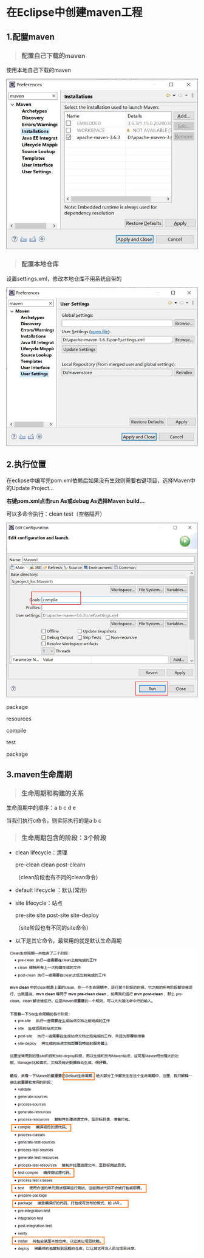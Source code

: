# 在Eclipse中创建maven工程

## 1.配置maven

> ### 配置自己下载的maven

使用本地自己下载的maven

![](images/修改本地仓库.png)

> ### 配置本地仓库

设置settings.xml，修改本地仓库不用系统自带的

![](images/配置maven.png)

## 2.执行位置

在eclipse中编写完pom.xml依赖后如果没有生效则需要右键项目，选择Maven中的Update Project...

**右键pom.xml点击run As或debug As选择Maven build...**

可以多命令执行：clean test（空格隔开）

![](images/执行位置.png)

package

resources

compile

test

package

## 3.maven生命周期

> ### 生命周期和构建的关系

生命周期中的顺序：a b c d e 

当我们执行c命令，则实际执行的是a b c 

> ### 生命周期包含的阶段：3个阶段

- clean lifecycle：清理

  pre-clean  clean  post-clearn

  （clean阶段也有不同的clean命令）

- default lifecycle ：默认(常用)

- site lifecycle：站点

  pre-site   site   post-site site-deploy

  （site阶段也有不同的site命令）

- 以下是其它命令，最常用的就是默认生命周期

![](images/生命周期.png)